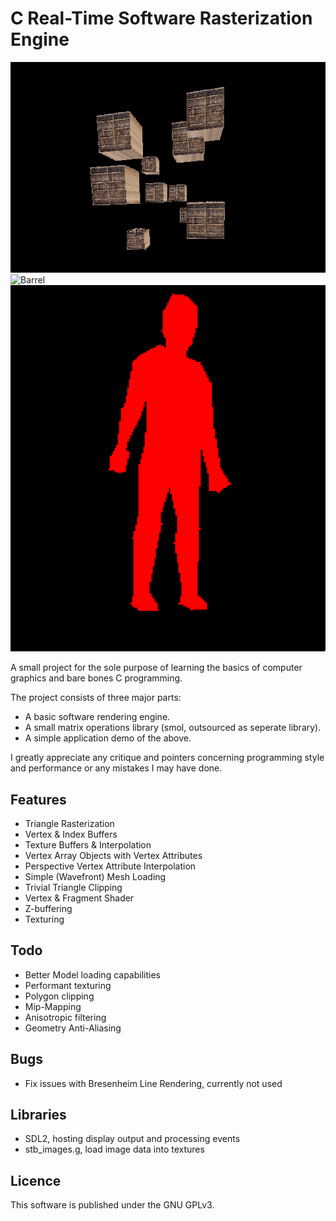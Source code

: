 # C Real-Time Software Rasterization Engine

![Cubes](docs/rtg.png)
![Barrel](docs/barrel.png)
![RedMan](docs/man.png)

A small project for the sole purpose of learning the basics of computer graphics and bare bones C programming.

The project consists of three major parts:
* A basic software rendering engine.
* A small matrix operations library (smol, outsourced as seperate library).
* A simple application demo of the above.

I greatly appreciate any critique and pointers concerning programming style and performance or any mistakes I may have done.

## Features
* Triangle Rasterization
* Vertex & Index Buffers
* Texture Buffers & Interpolation
* Vertex Array Objects with Vertex Attributes
* Perspective Vertex Attribute Interpolation
* Simple (Wavefront) Mesh Loading
* Trivial Triangle Clipping
* Vertex & Fragment Shader
* Z-buffering
* Texturing

## Todo
* Better Model loading capabilities
* Performant texturing
* Polygon clipping
* Mip-Mapping
* Anisotropic filtering
* Geometry Anti-Aliasing

## Bugs
* Fix issues with Bresenheim Line Rendering, currently not used

## Libraries
* SDL2, hosting display output and processing events
* stb_images.g, load image data into textures

## Licence
This software is published under the GNU GPLv3.
